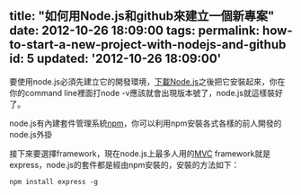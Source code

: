 title: "如何用Node.js和github來建立一個新專案"
date: 2012-10-26 18:09:00
tags:
permalink: how-to-start-a-new-project-with-nodejs-and-github
id: 5
updated: '2012-10-26 18:09:00'
---


要使用node.js必須先建立它的開發環境，[下載Node.js](http://nodejs.org/download/)之後把它安裝起來，你在你的command line裡面打node -v應該就會出現版本號了，node.js就這樣裝好了。

node.js有內建套件管理系統[npm](https://npmjs.org/)，你可以利用npm安裝各式各樣的前人開發的node.js外掛

接下來要選擇framework，現在node.js上最多人用的[MVC](http://zh.wikipedia.org/wiki/MVC) framework就是express，node.js的套件都是經由npm安裝的，安裝的方法如下：

`npm install express -g`
